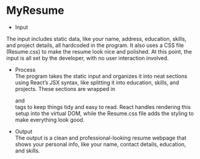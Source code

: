 # MyResume

- Input

The input includes static data, like your name, address, education, skills, and project details, all hardcoded in the program. It also uses a CSS file (Resume.css) to make the resume look nice and polished. At this point, the input is all set by the developer, with no user interaction involved.  

- Process  
The program takes the static input and organizes it into neat sections using React’s JSX syntax, like splitting it into education, skills, and projects. These sections are wrapped in <div> and <section> tags to keep things tidy and easy to read. React handles rendering this setup into the virtual DOM, while the Resume.css file adds the styling to make everything look good.  

- Output  
The output is a clean and professional-looking resume webpage that shows your personal info, like your name, contact details, education, and skills. 
